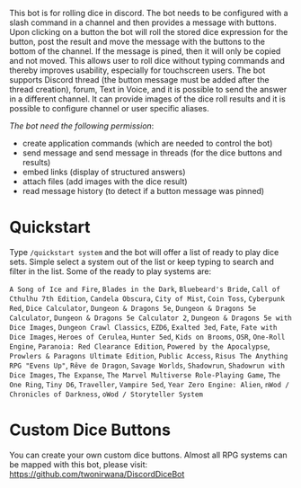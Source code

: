 This bot is for rolling dice in discord.
The bot needs to be configured with a slash command in a channel and then provides a message with buttons.
Upon clicking on a button the bot will roll the stored dice expression for the button, post the result and move the
message with the buttons to the bottom of the channel.
If the message is pined, then it will only be copied and not moved.
This allows user to roll dice without typing commands and thereby improves usability, especially for touchscreen users.
The bot supports Discord thread (the button message must be added after the thread creation), forum, Text in Voice, and
it is possible to send the answer in a different channel.
It can provide images of the dice roll results and it is possible to configure channel or user specific aliases.

*The bot need the following permission*:

* create application commands (which are needed to control the bot)
* send message and send message in threads (for the dice buttons and results)
* embed links (display of structured answers)
* attach files (add images with the dice result)
* read message history (to detect if a button message was pinned)

# Quickstart

Type `/quickstart system` and the bot will offer a list of ready to play dice sets. Simple select a system out of the
list or keep typing to search and filter in the list.
Some of the ready to play systems are:

`A Song of Ice and Fire`, `Blades in the Dark`, `Bluebeard's Bride`, `Call of Cthulhu 7th Edition`, `Candela Obscura`, `City of Mist`, `Coin Toss`, `Cyberpunk Red`, `Dice Calculator`, `Dungeon & Dragons 5e`, `Dungeon & Dragons 5e Calculator`, `Dungeon & Dragons 5e Calculator 2`, `Dungeon & Dragons 5e with Dice Images`, `Dungeon Crawl Classics`, `EZD6`, `Exalted 3ed`, `Fate`, `Fate with Dice Images`, `Heroes of Cerulea`, `Hunter 5ed`, `Kids on Brooms`, `OSR`, `One-Roll Engine`, `Paranoia: Red Clearance Edition`, `Powered by the Apocalypse`, `Prowlers & Paragons Ultimate Edition`, `Public Access`, `Risus The Anything RPG "Evens Up"`, `Rêve de Dragon`, `Savage Worlds`, `Shadowrun`, `Shadowrun with Dice Images`, `The Expanse`, `The Marvel Multiverse Role-Playing Game`, `The One Ring`, `Tiny D6`, `Traveller`, `Vampire 5ed`, `Year Zero Engine: Alien`, `nWod / Chronicles of Darkness`, `oWod / Storyteller System`

# Custom Dice Buttons

You can create your own custom dice buttons. Almost all RPG systems can be mapped with this bot, please
visit: https://github.com/twonirwana/DiscordDiceBot